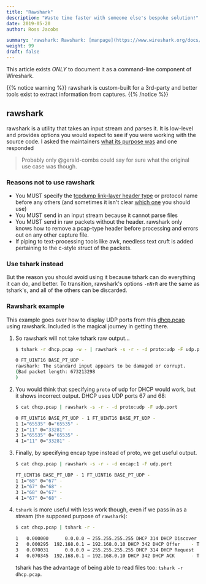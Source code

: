 ```yaml
---
title: "Rawshark"
description: "Waste time faster with someone else's bespoke solution!"
date: 2019-05-20
author: Ross Jacobs

summary: 'rawshark: Rawshark: [manpage](https://www.wireshark.org/docs/man-pages/rawshark.html) | [Wireshark Docs](https://www.wireshark.org/docs/wsug_html_chunked/AppToolsrawshark.html) | [code](https://github.com/wireshark/wireshark/blob/master/rawshark.c)'
weight: 99
draft: false
---
```


<!-- NOTE: This article is in get_info to pad it while tshark -G and -z get written. Once done, move it to /packetcraft/arcana/ -->

This article exists *ONLY* to document it as a command-line component of Wireshark.

{{% notice warning %}}
rawshark is custom-built for a 3rd-party and better tools exist to extract information from captures.
{{% /notice %}}

## rawshark

rawshark is a utility that takes an input stream and parses it. It is low-level and provides options you would expect to see if you were working
with the source code. I asked the maintainers [what its purpose was](https://ask.wireshark.org/question/8041/what-is-the-purpose-of-rawshark/)
and one responded

> Probably only @gerald-combs could say for sure what the original use case was though.

### Reasons not to use rawshark

- You MUST specify the [tcpdump link-layer header
  type](https://www.tcpdump.org/linktypes.html) or protocol name before any
  others (and sometimes it isn't clear [which
  one](https://stackoverflow.com/questions/14092321/rawshark-output-format-for-802-11-and-radiotap-headers)
  you should use)
- You MUST send in an input stream because it cannot parse files
- You MUST send in raw packets without the header. rawshark only knows how to
  remove a pcap-type header before processing and errors out on any other
  capture file.
- If piping to text-processing tools like awk, needless text cruft is added
  pertaining to the c-style struct of the packets.

### Use tshark instead

But the reason you should avoid using it because tshark can do everything it can
do, and better. To transition, rawshark's options `-nNrR` are the same as
tshark's, and all of the others can be discarded.

### Rawshark example

This example goes over how to display UDP ports from this
[dhcp.pcap](https://wiki.wireshark.org/SampleCaptures?action=AttachFile&do=get&target=dhcp.pcap) using rawshark.
Included is the magical journey in getting there.

1. So rawshark will not take tshark raw output...

	```bash
    $ tshark -r dhcp.pcap -w - | rawshark -s -r - -d proto:udp -F udp.port
	
    0 FT_UINT16 BASE_PT_UDP - 
	rawshark: The standard input appears to be damaged or corrupt.
	(Bad packet length: 673213298
	)
	```
	
2. You would think that specifying `proto` of udp for DHCP would work, but it
  shows incorrect output. DHCP uses UDP ports 67 and 68:

    ```bash
	$ cat dhcp.pcap | rawshark -s -r - -d proto:udp -F udp.port
	
	0 FT_UINT16 BASE_PT_UDP - 1 FT_UINT16 BASE_PT_UDP - 
	1 1="65535" 0="65535" -
	2 1="11" 0="33281" -
	3 1="65535" 0="65535" -
	4 1="11" 0="33281" -
	```

3. Finally, by specifying encap type instead of proto, we get useful output.

	```bash
	$ cat dhcp.pcap | rawshark -s -r - -d encap:1 -F udp.port
	
	FT_UINT16 BASE_PT_UDP - 1 FT_UINT16 BASE_PT_UDP - 
	1 1="68" 0="67" -
	2 1="67" 0="68" -
	3 1="68" 0="67" -
	4 1="67" 0="68" -
	```

4. `tshark` is more useful with less work though, even if we pass in as a stream
	(the supposed purpose of `rawshark`):
	
	```bash
	$ cat dhcp.pcap | tshark -r -
	
	1   0.000000      0.0.0.0 → 255.255.255.255 DHCP 314 DHCP Discover - Transaction ID 0x3d1d
    2   0.000295  192.168.0.1 → 192.168.0.10 DHCP 342 DHCP Offer    - Transaction ID 0x3d1d
    3   0.070031      0.0.0.0 → 255.255.255.255 DHCP 314 DHCP Request  - Transaction ID 0x3d1e
    4   0.070345  192.168.0.1 → 192.168.0.10 DHCP 342 DHCP ACK      - Transaction ID 0x3d1e
	```
	
	tshark has the advantage of being able to read files too: `tshark -r dhcp.pcap`.
